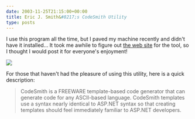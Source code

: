 ```yaml
---
date: 2003-11-25T21:15:00+00:00
title: Eric J. Smith&#8217;s CodeSmith Utility
type: posts
---
```

I use this program all the time, but I paved my machine recently and didn't have it installed... It took me awhile to figure out [the web site](http://www.ericjsmith.net/codesmith/) for the tool, so I thought I would post it for everyone's enjoyment!

[<img src="http://www.ericjsmith.net/codesmith/image/BuiltWithCodeSmith1.gif" border="0" />](http://www.ericjsmith.net/codesmith/)

For those that haven't had the pleasure of using this utility, here is a quick description:

> CodeSmith is a FREEWARE template-based code generator that can generate code for any ASCII-based language. CodeSmith templates use a syntax nearly identical to ASP.NET syntax so that creating templates should feel immediately familiar to ASP.NET developers.
